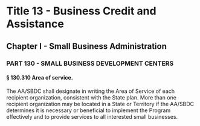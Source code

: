 
# Title 13 - Business Credit and Assistance
## Chapter I - Small Business Administration
### PART 130 - SMALL BUSINESS DEVELOPMENT CENTERS
#### § 130.310 Area of service.

The AA/SBDC shall designate in writing the Area of Service of each recipient organization, consistent with the State plan. More than one recipient organization may be located in a State or Territory if the AA/SBDC determines it is necessary or beneficial to implement the Program effectively and to provide services to all interested small businesses.
